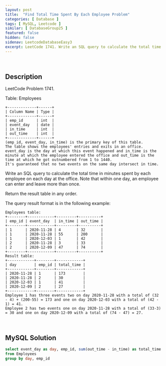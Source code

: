 ```yaml
---
layout: post
title:  "Find Total Time Spent By Each Employee Problem"
categories: [ Database ]
tags: [ MySQL, Leetcode ]
similar: [ DatabaseGroup25 ]
featured: false
hidden: false
sidenav: LeetcodeDatabaseEasy3
excerpt: LeetCode 1741. Write an SQL query to calculate the total time in minutes spent by each employee on each day at the office.
---
```


<br />

## Description

LeetCode Problem 1741. 

Table: Employees

```
+-------------+------+
| Column Name | Type |
+-------------+------+
| emp_id      | int  |
| event_day   | date |
| in_time     | int  |
| out_time    | int  |
+-------------+------+
(emp_id, event_day, in_time) is the primary key of this table.
The table shows the employees' entries and exits in an office.
event_day is the day at which this event happened and in_time is the minute at which the employee entered the office and out_time is the time at which he got outnumbered from 1 to 1440.
It's guaranteed that no two events on the same day intersect in time.
``` 

Write an SQL query to calculate the total time in minutes spent by each employee on each day at the office. Note that within one day, an employee can enter and leave more than once.

Return the result table in any order.

The query result format is in the following example:

```
Employees table:
+--------+------------+---------+----------+
| emp_id | event_day  | in_time | out_time |
+--------+------------+---------+----------+
| 1      | 2020-11-28 | 4       | 32       |
| 1      | 2020-11-28 | 55      | 200      |
| 1      | 2020-12-03 | 1       | 42       |
| 2      | 2020-11-28 | 3       | 33       |
| 2      | 2020-12-09 | 47      | 74       |
+--------+------------+---------+----------+
Result table:
+------------+--------+------------+
| day        | emp_id | total_time |
+------------+--------+------------+
| 2020-11-28 | 1      | 173        |
| 2020-11-28 | 2      | 30         |
| 2020-12-03 | 1      | 41         |
| 2020-12-09 | 2      | 27         |
+------------+--------+------------+
Employee 1 has three events two on day 2020-11-28 with a total of (32 - 4) + (200-55) = 173 and one on day 2020-12-03 with a total of (42 - 1) = 41.
Employee 2 has two events one on day 2020-11-28 with a total of (33-3) = 30 and one on day 2020-12-09 with a total of (74 - 47) = 27.
```

<br />

## MySQL Solution


```sql
select event_day as day, emp_id, sum(out_time - in_time) as total_time
from Employees
group by day, emp_id
```
